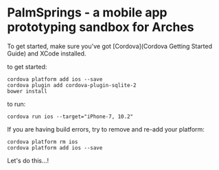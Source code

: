 # PalmSprings - a mobile app prototyping sandbox for Arches

To get started, make sure you've got [Cordova](Cordova Getting Started Guide) and XCode installed.

to get started:
```
cordova platform add ios --save
cordova plugin add cordova-plugin-sqlite-2
bower install
```

to run:
```
cordova run ios --target="iPhone-7, 10.2"
```

If you are having build errors, try to remove and re-add your platform:
```
cordova platform rm ios
cordova platform add ios --save
```

Let's do this...!
